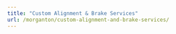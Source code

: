 ```yaml
---
title: "Custom Alignment & Brake Services"
url: /morganton/custom-alignment-and-brake-services/
---
```

